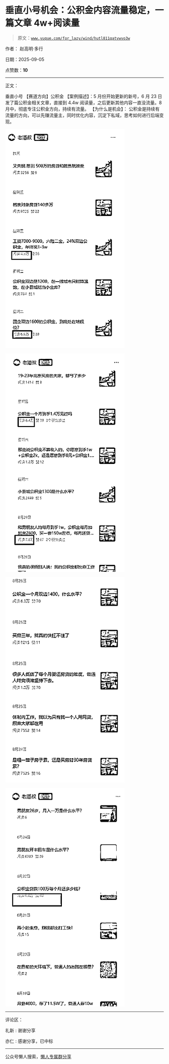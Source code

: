 # 垂直小号机会：公积金内容流量稳定，一篇文章 4w+阅读量

> 原文：[`www.yuque.com/for_lazy/wind/hutl811qatvwvo3w`](https://www.yuque.com/for_lazy/wind/hutl811qatvwvo3w)

作者： 赵高明·多行

日期：2025-09-05

点赞数：**10**

* * *

正文：

垂直小号 【赛道方向】公积金
【案例描述】：5 月份开始更新的新号，6 月 23 日发了篇公积金相关文章，直接到 4.4w 阅读量，之后更新其他内容一直没流量。8 月中，彻底专注公积金方向，持续有流量。
【为什么是机会】： 公积金是持续有流量的方向，可以先赚流量主，同时优化内容，沉淀下私域，思考如何进行后端变现。

![](img/68498718c630acc8b7d302e39528cf49.png "None")

![](img/8060ede032d4996e83ab2c87aeee75c8.png "None")

![](img/b13c394e1f48f33bcdc2d3f1397f2d50.png "None")

![](img/722a07e6f33ccaed4d00900afe6e974e.png "None")

* * *

评论区：

礼新 : 谢谢分享

亦仁 : 感谢分享，已中标

* * *

公众号懒人搜索，[懒人专属群分享](https://lazybook.fun/#/blog/group)